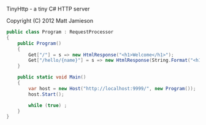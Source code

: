 TinyHttp - a tiny C# HTTP server

Copyright (C) 2012 Matt Jamieson

```c#
public class Program : RequestProcessor
{
    public Program()
    {
        Get["/"] = s => new HtmlResponse("<h1>Welcome</h1>");
        Get["/hello/{name}"] = s => new HtmlResponse(String.Format("<h1>Hello, {0}</h1>", s.name));
    }

    public static void Main()
    {
        var host = new Host("http://localhost:9999/", new Program());
        host.Start();

        while (true) ;
    }
}
```